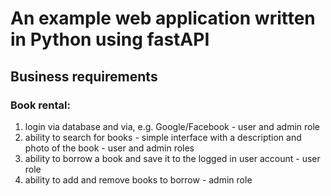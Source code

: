 # An example web application written in Python using fastAPI

## Business requirements

### Book rental:
1. login via database and via, e.g. Google/Facebook - user and admin role
2. ability to search for books - simple interface with a description and photo of the book - user and admin roles
3. ability to borrow a book and save it to the logged in user account - user role
4. ability to add and remove books to borrow - admin role